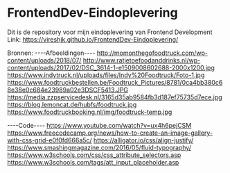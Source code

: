 # FrontendDev-Eindoplevering
Dit is de repository voor mijn eindoplevering van Frontend Development
Link: https://vireshjk.github.io/FrontendDev-Eindoplevering/


Bronnen:
----Afbeeldingen----
http://momonthegofoodtruck.com/wp-content/uploads/2018/07/
http://www.ratjetoefoodanddrinks.nl/wp-content/uploads/2017/02/DSC_3614-1-e1509008602688-2000x1200.jpg
https://www.indytruck.nl/uploads/files/Indy%20Foodtruck/Foto-1.jpg
https://www.foodtruckbestellen.be/Foodtruck_Pictures/8781/0ca4bb380c68e38e0c684e23989a02e3DSCF5413.JPG
https://media.zzpservicedesk.nl/3165d35ab9584fb3d187ef75735d7ece.jpg
https://blog.lemoncat.de/hubfs/foodtruck.jpg
https://www.foodtruckbooking.nl/img/foodtruck-temp.jpg

----Code----
https://www.youtube.com/watch?v=ux4h6pejCSM
https://www.freecodecamp.org/news/how-to-create-an-image-gallery-with-css-grid-e0f0fd666a5c/
https://alligator.io/css/align-justify/
https://www.smashingmagazine.com/2016/05/fluid-typography/
https://www.w3schools.com/css/css_attribute_selectors.asp
https://www.w3schools.com/tags/att_input_placeholder.asp
